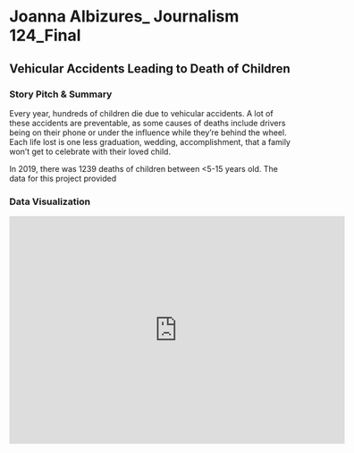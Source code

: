 # Joanna Albizures_ Journalism 124_Final
## Vehicular Accidents Leading to Death of Children


### Story Pitch & Summary
Every year, hundreds of children die due to vehicular accidents. A lot of these accidents are preventable, as some causes of deaths include drivers being on their phone or under the influence while they’re behind the wheel. Each life lost is one less graduation, wedding, accomplishment, that a family won’t get to celebrate with their loved child. 

In 2019, there was 1239 deaths of children between <5-15 years old. The data for this project provided 


### Data Visualization
<iframe title="Fatal Vehicular Accident Victims by Age Groups" aria-label="Column Chart" id="datawrapper-chart-N4WvY" src="https://datawrapper.dwcdn.net/N4WvY/1/" scrolling="no" frameborder="0" style="border: none;" width="600" height="407"></iframe>
